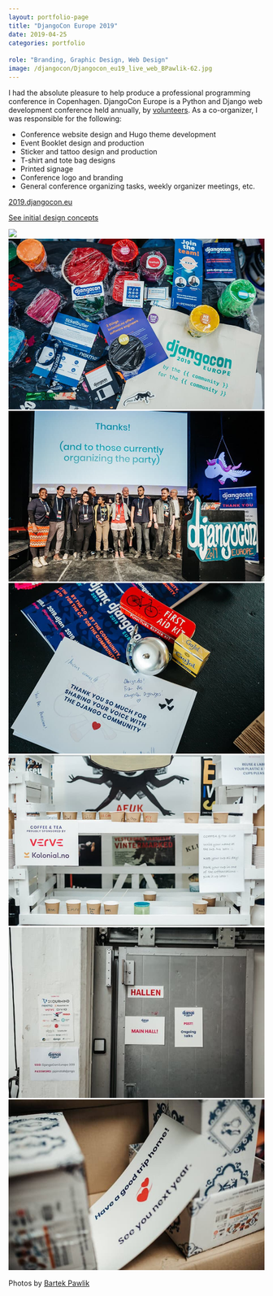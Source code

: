```yaml
---
layout: portfolio-page
title: "DjangoCon Europe 2019"
date: 2019-04-25
categories: portfolio

role: "Branding, Graphic Design, Web Design"
image: /djangocon/Djangocon_eu19_live_web_BPawlik-62.jpg
---
```


I had the absolute pleasure to help produce a professional programming conference in Copenhagen. DjangoCon Europe is a Python and Django web development conference held annually, by <a href="https://djangocph.dk/" target="_blank">volunteers</a>. As a co-organizer, I was responsible for the following:

* Conference website design and Hugo theme development
* Event Booklet design and production
* Sticker and tattoo design and production
* T-shirt and tote bag designs
* Printed signage
* Conference logo and branding
* General conference organizing tasks, weekly organizer meetings, etc.

<a href="http://2019.djangocon.eu" class="nd-portfolio__btn" target="_blank">2019.djangocon.eu <i class="fa fa-external-link"></i></a>


<a href="/assets/public/djangocon-eu-19-draft.pdf" class="nd-portfolio__btn" target="_blank">See initial design concepts</a>

<div class="nd-portfolio__images">
	<span>
		<img srcset="/assets/images/folio/djangocon/djangocon-website.png 640w,
                 /assets/images/folio/djangocon/djangocon-website__2x.png 1280w"
         src="/assets/images/folio/djangocon/djangocon-website.png" />
	</span>
</div>

<div class="nd-portfolio__images even">
	<span>
		<img src="/assets/images/folio/djangocon/46926765724_edd684c1b8_k.jpg" />
	</span>
	<span>
		<img src="/assets/images/folio/djangocon/Djangocon_eu19_live_web_BPawlik-64.jpg" />
	</span>
</div>

<div class="nd-portfolio__images even">
	<span>
		<img src="/assets/images/folio/djangocon/40684131313_421f7ea2c2_k.jpg" />
	</span>
	<span>
		<img src="/assets/images/folio/djangocon/47650693671_bb800310b8_k.jpg" />
	</span>
</div>

<div class="nd-portfolio__images even">
	<span>
		<img src="/assets/images/folio/djangocon/33773175468_4e0fd596d5_z.jpg" />
	</span>
	<span>
		<img src="/assets/images/folio/djangocon/46926786544_492e649c5e_z.jpg" />
	</span>
</div>

Photos by <a href="https://bartpawlik.format.com/" rel="external" target="_blank">Bartek Pawlik</a>
